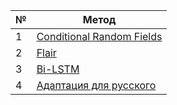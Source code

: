 
| №  | Метод                      |
| -- | -------------------------- |
| 1  | [Conditional Random Fields](https://github.com/AnnMokhova/nlp_2020/blob/main/final_project/ner_crf.ipynb) |
| 2  | [Flair](https://github.com/AnnMokhova/nlp_2020/blob/main/final_project/ner_flair.ipynb)                     |
| 3  | [Bi-LSTM](https://github.com/AnnMokhova/nlp_2020/blob/main/final_project/bi_lstm_ner.ipynb)                   |
| 4  | [Адаптация для русского](https://github.com/AnnMokhova/nlp_2020/blob/main/final_project/ner_rus.ipynb)    |
